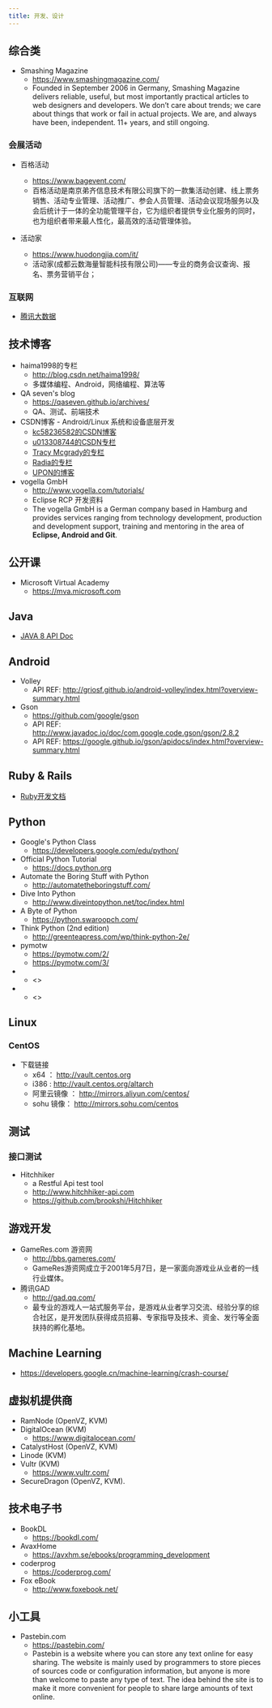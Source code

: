 ```yaml
---
title: 开发、设计
---
```




## 综合类


* Smashing Magazine
  * <https://www.smashingmagazine.com/>
  * Founded in September 2006 in Germany, Smashing Magazine delivers reliable, useful, but most importantly practical articles to web designers and developers. We don’t care about trends; we care about things that work or fail in actual projects. We are, and always have been, independent. 11+ years, and still ongoing.

### 会展活动

* 百格活动
  * <https://www.bagevent.com/>
  * 百格活动是南京弟齐信息技术有限公司旗下的一款集活动创建、线上票务销售、活动专业管理、活动推广、参会人员管理、活动会议现场服务以及会后统计于一体的全功能管理平台，它为组织者提供专业化服务的同时，也为组织者带来最人性化，最高效的活动管理体验。

* 活动家
  * <https://www.huodongjia.com/it/>
  * 活动家(成都云数海量智能科技有限公司)——专业的商务会议查询、报名、票务营销平台；



### 互联网

* [腾讯大数据](http://bigdata.qq.com/reports)



## 技术博客

* haima1998的专栏
  * <http://blog.csdn.net/haima1998/>
  * 多媒体编程、Android，网络编程、算法等
* QA seven's blog
  * <https://qaseven.github.io/archives/>
  * QA、测试、前端技术
* CSDN博客 - Android/Linux 系统和设备底层开发
  * [kc58236582的CSDN博客](https://blog.csdn.net/kc58236582)
  * [u013308744的CSDN专栏](https://blog.csdn.net/u013308744)
  * [Tracy Mcgrady的专栏](https://blog.csdn.net/mcgrady_tracy)
  * [Radia的专栏](https://blog.csdn.net/radianceblau)
  * [UPON的博客](https://blog.csdn.net/u013491946)
* vogella GmbH
  * <http://www.vogella.com/tutorials/>
  * Eclipse RCP 开发资料
  * The vogella GmbH is a German company based in Hamburg and provides services ranging from technology development, production and development support, training and mentoring in the area of **Eclipse, Android and Git**.




## 公开课

* Microsoft Virtual Academy
  * <https://mva.microsoft.com>




## Java

* [JAVA 8 API Doc](https://docs.oracle.com/javase/8/docs/api/index.html)


## Android

* Volley
  * API REF: <http://griosf.github.io/android-volley/index.html?overview-summary.html>
* Gson
  * <https://github.com/google/gson>
  * API REF: <http://www.javadoc.io/doc/com.google.code.gson/gson/2.8.2>
  * API REF: <https://google.github.io/gson/apidocs/index.html?overview-summary.html>

## Ruby & Rails

* [Ruby开发文档](http://doc.rubyfans.com/)

## Python

* Google's Python Class
  * <https://developers.google.com/edu/python/>
* Official Python Tutorial
  * <https://docs.python.org>
* Automate the Boring Stuff with Python
  * <http://automatetheboringstuff.com/>
* Dive Into Python
  * <http://www.diveintopython.net/toc/index.html>
* A Byte of Python
  * <https://python.swaroopch.com/>
* Think Python (2nd edition)
  * <http://greenteapress.com/wp/think-python-2e/>
* pymotw
  * <https://pymotw.com/2/>
  * <https://pymotw.com/3/>
* 
  * <>
* 
  * <>


## Linux

### CentOS

* 下载链接
  * x64 ： <http://vault.centos.org>
  * i386 : <http://vault.centos.org/altarch>
  * 阿里云镜像 ： <http://mirrors.aliyun.com/centos/>
  * sohu 镜像： <http://mirrors.sohu.com/centos>


## 测试

### 接口测试

* Hitchhiker
  * a Restful Api test tool
  * <http://www.hitchhiker-api.com>
  * <https://github.com/brookshi/Hitchhiker>





## 游戏开发

* GameRes.com 游资网
  * <http://bbs.gameres.com/>
  * GameRes游资网成立于2001年5月7日，是一家面向游戏业从业者的一线行业媒体。
* 腾讯GAD
  * <http://gad.qq.com/>
  * 最专业的游戏人一站式服务平台，是游戏从业者学习交流、经验分享的综合社区，是开发团队获得成员招募、专家指导及技术、资金、发行等全面扶持的孵化基地。

## Machine Learning

* <https://developers.google.cn/machine-learning/crash-course/>




## 虚拟机提供商

* RamNode (OpenVZ, KVM)
* DigitalOcean (KVM)
  * <https://www.digitalocean.com/>
* CatalystHost (OpenVZ, KVM)
* Linode (KVM)
* Vultr (KVM)
  * <https://www.vultr.com/>
* SecureDragon (OpenVZ, KVM).


## 技术电子书

* BookDL
  * <https://bookdl.com/>
* AvaxHome
  * <https://avxhm.se/ebooks/programming_development>
* coderprog
  * <https://coderprog.com/>
* Fox eBook
  * <http://www.foxebook.net/>




## 小工具

* Pastebin.com 
  * <https://pastebin.com/>
  * Pastebin is a website where you can store any text online for easy sharing. The website is mainly used by programmers to store pieces of sources code or configuration information, but anyone is more than welcome to paste any type of text. The idea behind the site is to make it more convenient for people to share large amounts of text online.
















